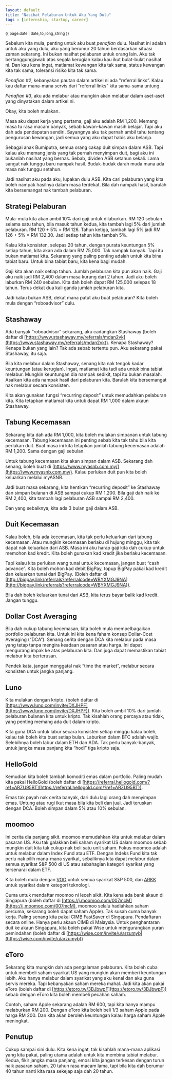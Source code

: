 ```yaml
---
layout: default
title: "Nasihat Pelaburan Untuk Aku Yang Dulu"
tags : [internship, startup, career]
---
```

<p><small>{{ page.date | date_to_long_string }}</small></p>

Sebelum kita mula, penting untuk aku buat _penafian_ dulu. Nasihat ini adalah untuk aku yang dulu, aku yang berumur 20 tahun berdasarkan situasi zaman sekarang. Ini bukan nasihat pelaburan untuk orang lain. Aku tak bertanggungjawab atas segala kerugian kalau kau ikut bulat-bulat nasihat ni. Dan kau kena ingat, matlamat kewangan kita tak sama, status kewangan kita tak sama, toleransi risiko kita tak sama.

_Penafian #2_, kebanyakan pautan dalam artikel ni ada "referral links”. Kalau kau daftar mana-mana servis dari “referral links” kita sama-sama untung.

_Penafian #3_, aku ada melabur atau mungkin akan melabur dalam aset-aset yang dinyatakan dalam artikel ni. 

Okay, kita boleh mulakan.

Masa aku dapat kerja yang pertama, gaji aku adalah RM 1,200. Memang masa tu rasa macam banyak, sebab kawan-kawan masih belajar. Tapi aku dah ada pendapatan sendiri. Sayangnya aku tak pernah ambil tahu tentang pengurusan kewangan, jadi semua yang aku dapat habis aku belanja.

Sebagai anak Bumiputra, semua orang cakap duit simpan dalam ASB. Tapi kalau aku memang jenis yang tak pernah menyimpan duit, bagi aku ini bukanlah nasihat yang bernas. Sebab, dividen ASB setahun sekali. Lama sangat nak tunggu baru nampak hasil. Budak-budak darah muda mana ada masa nak tunggu setahun.

Jadi nasihat aku pada aku, lupakan dulu ASB. Kita cari pelaburan yang kita boleh nampak hasilnya dalam masa terdekat. Bila dah nampak hasil, barulah kita bersemangat nak tambah pelaburan.

## Strategi Pelaburan

Mula-mula kita akan ambil 10% dari gaji untuk dilaburkan. RM 120 sebulan selama satu tahun, bila masuk tahun kedua, kita tambah lagi 5% dari jumlah pelaburan. RM 120 + 5% = RM 126. Tahun ketiga, tambah lagi 5% jadi RM 126 + 5% = RM 132.30. Jadi setiap tahun kita tambah 5%.

Kalau kita konsisten, selepas 20 tahun, dengan purata keuntungan 5% setiap tahun, kita akan ada dalam RM 75,000. Tak nampak banyak. Tapi itu bukan matlamat kita. Sekarang yang paling penting adalah untuk kita bina tabiat baru. Untuk bina tabiat baru, kita kena bagi mudah.

Gaji kita akan naik setiap tahun. Jumlah pelaburan kita pun akan naik. Gaji aku naik jadi RM 2,400 dalam masa kurang dari 2 tahun. Jadi aku boleh laburkan RM 240 sebulan. Kita dah boleh dapat RM 125,000 selepas 18 tahun. Terus dekat dua kali ganda jumlah pelaburan kita.

Jadi kalau bukan ASB, dekat mana patut aku buat pelaburan? Kita boleh mula dengan “roboadvisor” dulu.

## Stashaway

Ada banyak “roboadvisor” sekarang, aku cadangkan Stashaway (boleh daftar di [https://www.stashaway.my/referrals/mdan2vk](https://www.stashaway.my/referrals/mdan2vk)). Kenapa Stashaway? Kenapa bukan yang lain? Tak ada sebab tertentu pun. Aku sekarang pakai Stashaway, itu saja. 

Bila kita melabur dalam Stashaway, senang kita nak tengok kadar keuntungan (atau kerugian). Ingat, matlamat kita tadi ada untuk bina tabiat melabur. Mungkin keuntungan dia nampak sedikit, tapi itu bukan masalah. Asalkan kita ada nampak hasil dari pelaburan kita. Barulah kita bersemangat nak melabur secara konsisten.

Kita akan gunakan fungsi “recurring deposit” untuk memudahkan pelaburan kita. Kita tetapkan matlamat kita untuk dapat RM 1,000 dalam akaun Stashaway.

## Tabung Kecemasan

Sekarang kita dah ada RM 1,000, kita boleh mulakan simpanan untuk tabung kecemasan. Tabung kecemasan ini penting sebab kita tak tahu bila kita perlukan duit. Buat masa ini kita tetapkan jumlah tabung kecemasan adalah RM 1,200. Sama dengan gaji sebulan. 

Untuk tabung kecemasan kita akan simpan dalam ASB. Sekarang dah senang, boleh buat di [https://www.myasnb.com.my/](https://www.myasnb.com.my/). Kalau perlukan duit pun kita boleh keluarkan melalui myASNB.

Jadi buat masa sekarang, kita hentikan “recurring deposit” ke Stashaway dan simpan bulanan di ASB sampai cukup RM 1,200. Bila gaji dah naik ke RM 2,400, kita tambah lagi pelaburan ASB sampai RM 2,400.

Dan yang sebaiknya, kita ada 3 bulan gaji dalam ASB. 

## Duit Kecemasan

Kalau boleh, bila ada kecemasan, kita tak perlu keluarkan dari tabung kecemasan. Atau mungkin kecemasan berlaku di hujung minggu, kita tak dapat nak keluarkan dari ASB. Masa ini aku harap gaji kita dah cukup untuk memohon kad kredit. Kita boleh gunakan kad kredit jika berlaku kecemasan.

Tapi kalau kita perlukan wang tunai untuk kecemasan, jangan buat “cash advance”. Kita boleh mohon kad debit BigPay, topup BigPay pakai kad kredit dan keluarkan tunai dari BigPay. (Boleh daftar di [http://bigpay.link/referrals?referralcode=WBYXMGJ9NA](http://bigpay.link/referrals?referralcode=WBYXMGJ9NA)).

Bila dah boleh keluarkan tunai dari ASB, kita terus bayar balik kad kredit. Jangan tunggu.

## Dollar Cost Averaging

Bila dah cukup tabung kecemasan, kita boleh mula mempelbagaikan portfolio pelaburan kita. Untuk ini kita kena faham konsep Dollar-Cost Averaging (“DCA”). Senang cerita dengan DCA kita melabur pada masa yang tetap tanpa mengira keadaan pasaran atau harga. Ini dapat mengurang impak ke atas pelaburan kita. Dan juga dapat memastikan tabiat melabur kita berterusan.

Pendek kata, jangan menggatal nak “time the market”, melabur secara konsisten untuk jangka panjang. 

## Luno

Kita mulakan dengan kripto. (boleh daftar di [https://www.luno.com/invite/DXJHPF](https://www.luno.com/invite/DXJHPF)). Kita boleh ambil 10% dari jumlah pelaburan bulanan kita untuk kripto. Tak kisahlah orang percaya atau tidak, yang penting memang ada duit dalam kripto.

Kita guna DCA untuk labur secara konsisten setiap minggu kalau boleh, kalau tak boleh kita buat setiap bulan. Laburkan dalam BTC adalah wajib. Selebihnya boleh labur dalam ETH dan ADA. Tak perlu banyak-banyak, untuk jangka masa panjang kita “hodl” tiga kripto saja.

## HelloGold

Kemudian kita boleh tambah komoditi emas dalam portfolio. Paling mudah kita pakai HelloGold (boleh daftar di [https://referral.hellogold.com/?ref=ARZU95BT](https://referral.hellogold.com/?ref=ARZU95BT)).

Emas tak payah nak cerita banyak, dari dulu lagi orang dah menyimpan emas. Untung atau rugi ikut masa bila kita beli dan jual. Jadi teruskan dengan DCA. Boleh simpan dalam 5% atau 10% sebulan. 

## moomoo

Ini cerita dia panjang sikit. moomoo memudahkan kita untuk melabur dalam pasaran US. Aku tak galakkan beli saham syarikat US dalam moomoo sebab mungkin duit kita tak cukup nak beli satu unit saham. Fokus moomoo adalah untuk melabur dalam Index Fund atau ETF. Dengan Indeks Fund kita tak perlu nak pilih mana-mana syarikat, sebaliknya kita dapat melabur dalam semua syarikat S&P 500 di US atau sebahagian kategori syarikat yang tersenarai dalam ETF.

Kita boleh mula dengan [VOO](https://seekingalpha.com/symbol/VOO) untuk semua syarikat S&P 500, dan [ARKK](https://seekingalpha.com/symbol/ARKK) untuk syarikat dalam kategori teknologi.

Cuma untuk mendaftar moomoo ni leceh sikit. Kita kena ada bank akaun di Singapura (boleh daftar di [https://j.moomoo.com/007mcM](https://j.moomoo.com/007mcM), moomoo selalu hadiahkan saham percuma, sekarang boleh dapat saham Apple). Tak susah cuma banyak kerja. Paling senang kita pakai CIMB FastSaver di Singapura. Pendaftaran secara online. Hanya perlu akaun CIMB di Malaysia. Untuk penghantaran duit ke akaun Singapura, kita boleh pakai Wise untuk mengurangkan yuran pemindahan (boleh daftar di [https://wise.com/invite/u/arzumyb](https://wise.com/invite/u/arzumyb))

## eToro

Sekarang kita mungkin dah ada pengalaman pelaburan. Kita boleh cuba untuk membeli saham syarikat US yang mungkin akan memberi keuntungan lebih. Aku hanya melabur dalam syarikat yang aku kenal dan aku guna servis mereka. Tapi kebanyakan saham mereka mahal. Jadi kita akan pakai eToro (boleh daftar di [https://etoro.tw/3BJbwpF](ttps://etoro.tw/3BJbwpF)) sebab dengan eToro kita boleh membeli pecahan saham.

Contoh, saham Apple sekarang adalah RM 600, tapi kita hanya mampu melaburkan RM 200. Dengan eToro kita boleh beli 1/3 saham Apple pada harga RM 200. Dan kita akan beroleh keuntungan kalau harga saham Apple meningkat.

## Penutup

Cukup sampai sini dulu. Kita kena ingat, tak kisahlah mana-mana aplikasi yang kita pakai, paling utama adalah untuk kita membina tabiat melabur. Kedua, fikir jangka masa panjang, emosi kita jangan terkesan dengan turun naik pasaran saham. 20 tahun rasa macam lama, tapi bila kita dah berumur 40 tahun nanti kita rasa sekejap saja dah 20 tahun.
